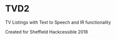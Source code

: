 # TVD2
TV Listings with Text to Speech and IR functionality

Created for Sheffield Hackcessible 2018
